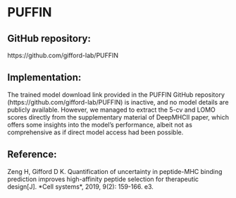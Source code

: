 <h1>PUFFIN</h1>
<h2>GitHub repository:</h2>
https://github.com/gifford-lab/PUFFIN
<h2>Implementation:</h2>
The trained model download link provided in the PUFFIN GitHub repository (https://github.com/gifford-lab/PUFFIN) is inactive, and no model details are publicly available.
However, we managed to extract the 5-cv and LOMO scores directly from the supplementary material of DeepMHCII paper, which offers some insights into the model’s performance, albeit not as comprehensive as if direct model access had been possible.

<h2>Reference:</h2>
Zeng H, Gifford D K. Quantification of uncertainty in peptide-MHC binding prediction improves high-affinity peptide selection for therapeutic design[J]. *Cell systems*, 2019, 9(2): 159-166. e3.
